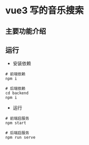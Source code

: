 # vue3 写的音乐搜索

## 主要功能介绍


## 运行
- 安装依赖
```shell
# 前端依赖
npm i

# 后端依赖
cd backend
npm i
```

- 运行
```shell
# 前端启服务
npm start

# 后端启服务
npm run serve
```
